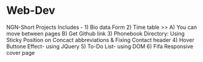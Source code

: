 # Web-Dev
NGN-Short Projects
Includes - 1) Bio data Form
           2) Time table >> A) You can move between pages B) Get Github link 
           3) Phonebook Directory: Using Sticky Position on Concact abbreviations & Fixing Contact header
           4) Hover Buttone Effect- using JQuery
           5) To-Do List- using DOM 
           6) Fifa Responsive cover page


